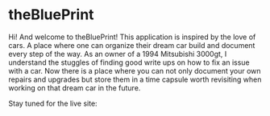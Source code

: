 # theBluePrint

Hi! And welcome to theBluePrint! This application is inspired by the love of cars. A place where one can organize their dream car build and document every step of the way. As an owner of a 1994 Mitsubishi 3000gt, I understand the stuggles of finding good write ups on how to fix an issue with a car. Now there is a place where you can not only document your own repairs and upgrades but store them in a time capsule worth revisiting when working on that dream car in the future. 

Stay tuned for the live site: 
